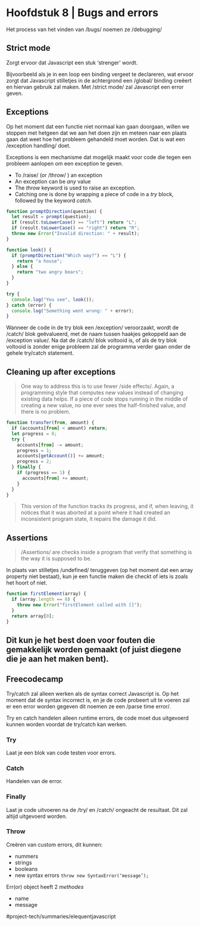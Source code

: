 # Hoofdstuk 8 | Bugs and errors
Het process van het vinden van /bugs/ noemen ze /debugging/

## Strict mode
Zorgt ervoor dat Javascript een stuk ‘strenger’ wordt.

Bijvoorbeeld als je in een loop een binding vergeet te declareren, wat ervoor zorgt dat Javascript stilletjes in de achtergrond een /global/ binding creëert en hiervan gebruik zal maken. Met /strict mode/ zal Javascript een error geven.

## Exceptions
Op het moment dat een functie niet normaal kan gaan doorgaan, willen we stoppen met hetgeen dat we aan het doen zijn en meteen naar een plaats gaan dat weet hoe het probleem gehandeld moet worden. Dat is wat een /exception handling/ doet.

Exceptions is een mechanisme dat mogelijk maakt voor code die tegen een probleem aanlopen om een exception te geven.

* To /raise/ (or /throw/ ) an exception
* An exception can be _any_ value
* The _throw_ keyword is used to raise an exception.
* Catching one is done by wrapping a piece of code in a _try_ block, followed by the keyword _catch_.

```javascript
function promptDirection(question) {
  let result = prompt(question);
  if (result.toLowerCase() == "left") return "L";
  if (result.toLowerCase() == "right") return "R";
  throw new Error("Invalid direction: " + result);
}

function look() {
  if (promptDirection("Which way?") == "L") {
    return "a house";
  } else {
    return "two angry bears";
  }
}

try {
  console.log("You see", look());
} catch (error) {
  console.log("Something went wrong: " + error);
}
```

Wanneer de code in de try blok een /exception/ veroorzaakt, wordt de /catch/ blok geëvalueerd, met de naam tussen haakjes gekoppeld aan de /exception value/. Na dat de /catch/ blok voltooid is, of als de try blok voltooid is zonder enige probleem zal de programma verder gaan onder de gehele try/catch statement.

## Cleaning up after exceptions
> One way to address this is to use fewer /side effects/. Again, a programming style that computes new values instead of changing existing data helps. If a piece of code stops running in the middle of creating a new value, no one ever sees the half-finished value, and there is no problem.

```javascript
function transfer(from, amount) {
  if (accounts[from] < amount) return;
  let progress = 0;
  try {
    accounts[from] -= amount;
    progress = 1;
    accounts[getAccount()] += amount;
    progress = 2;
  } finally {
    if (progress == 1) {
      accounts[from] += amount;
    }
  }
}
```

> This version of the function tracks its progress, and if, when leaving, it notices that it was aborted at a point where it had created an inconsistent program state, it repairs the damage it did.

## Assertions
> /Assertions/ are checks inside a program that verify that something is the way it is supposed to be.

In plaats van stilletjes /undefined/ teruggeven (op het moment dat een array property niet bestaat), kun je een functie maken die checkt of iets is zoals het hoort of niet.

```javascript
function firstElement(array) {
  if (array.length == 0) {
    throw new Error("firstElement called with []");
  }
  return array[0];
}
```

Dit kun je het best doen voor fouten die gemakkelijk worden gemaakt (of juist diegene die je aan het maken bent).
---
## Freecodecamp
Try/catch zal alleen werken als de syntax correct Javascript is. Op het moment dat de syntax incorrect is, en je de code probeert uit te voeren zal er een error worden gegeven dit noemen ze een /parse time error/.

Try en catch handelen alleen runtime errors, de code moet dus uitgevoerd kunnen worden voordat de try/catch kan werken.

### Try
Laat je een blok van code testen voor errors.

### Catch
Handelen van de error.

### Finally
Laat je code uitvoeren na de /try/ en /catch/ ongeacht de resultaat. Dit zal altijd uitgevoerd worden.

### Throw
Creëren van custom errors, dit kunnen:
* nummers
* strings
* booleans
* new syntax errors
 `throw new SyntaxError(‘message’);`

Err(or) object heeft 2 _methodes_
* name
* message

#project-tech/summaries/elequentjavascript